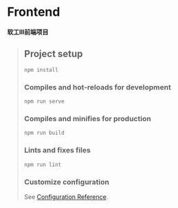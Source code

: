 # Frontend

**软工III前端项目**

> ## Project setup
>
> ```
> npm install
> ```
>
> ### Compiles and hot-reloads for development
>
> ```
> npm run serve
> ```
>
> ### Compiles and minifies for production
>
> ```
> npm run build
> ```
>
> ### Lints and fixes files
>
> ```
> npm run lint
> ```
>
> ### Customize configuration
>
> See [Configuration Reference](https://cli.vuejs.org/config/).